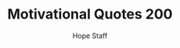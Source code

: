 ---
image: /assets/img/mq/mq_200_rohr.png
title: Motivational Quotes 200
categories:
  - Motivational Quotes
author: Hope Staff
notes: Motivational Quotes 200
embed: >-
  EMBED_GOES_HERE
transcript: >-
  SOME LINES OF TEXT START HERE
---